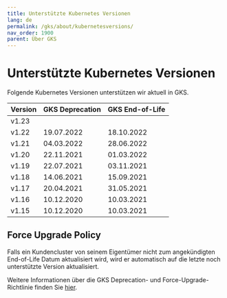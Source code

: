 ```yaml
---
title: Unterstützte Kubernetes Versionen
lang: de
permalink: /gks/about/kubernetesversions/
nav_order: 1900
parent: Über GKS
---
```

<!-- LTeX:  language=de-DE -->

# Unterstützte Kubernetes Versionen

Folgende Kubernetes Versionen unterstützen wir aktuell in GKS.

| Version | GKS Deprecation| GKS End-of-Life |
|---------|-----------------|------------------|
| v1.23   |                 |                  |
| v1.22   | 19.07.2022      | 18.10.2022       |
| v1.21   | 04.03.2022      | 28.06.2022       |
| v1.20   | 22.11.2021      | 01.03.2022       |
| v1.19   | 22.07.2021      | 03.11.2021       |
| v1.18   | 14.06.2021      | 15.09.2021       |
| v1.17   | 20.04.2021      | 31.05.2021       |
| v1.16   | 10.12.2020      | 10.03.2021       |
| v1.15   | 10.12.2020      | 10.03.2021       |

## Force Upgrade Policy

Falls ein Kundencluster von seinem Eigentümer nicht zum angekündigten End-of-Life Datum aktualisiert wird, wird er automatisch auf die letzte noch unterstützte Version aktualisiert.

Weitere Informationen über die GKS Deprecation- und Force-Upgrade-Richtlinie  finden Sie [hier](../../clusterlifecycle/deprecationpolicy).
